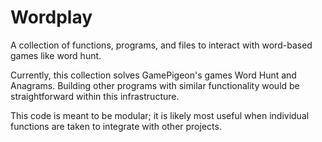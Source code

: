 # Wordplay
A collection of functions, programs, and files to interact with word-based games like word hunt.

Currently, this collection solves GamePigeon's games Word Hunt and Anagrams. Building other programs with similar functionality would be straightforward within this infrastructure.

This code is meant to be modular; it is likely most useful when individual functions are taken to integrate with other projects.
